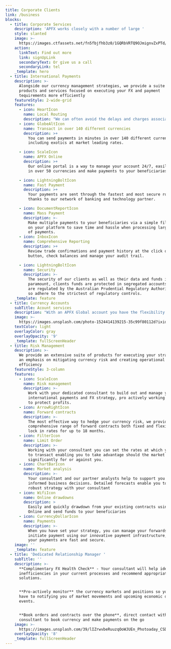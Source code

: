 ```yaml
---
title: Corporate Clients
link: /business
blocks:
  - title: Corporate Services
    description: 'APFX works closely with a number of large '
    style: slanted
    image: >-
      https://images.ctfassets.net/fn5fbjfhb3z0/1GQRbVRTQ9OJmignvZxPTd/43b7e889507f8801aa8268aef9d95083/opera-house-2.jpg?w=1600&h=1066&q=50
    action:
      linkText: Find out more
      link: signUpLink
      secondaryText: Or give us a call
      secondaryLink: tel
    _template: hero
  - title: International Payments
    description: >-
      Alongside our currency management strategies, we provide a suite of
      products and services focused on executing your FX and payment
      tequirements more efficiently
    featureStyle: 2-wide-grid
    features:
      - icon: HeartIcon
        name: Local Routing
        description: "We can often avoid the delays and charges associated with intermediary banks to provide lower cost and paster cross border payments\n\n\_"
      - icon: GlobeAltIcon
        name: Transact in over 140 different currencies
        description: >+
          You can send payments in minutes in over 140 different currencies
          including exotics at market leading rates.

      - icon: ScaleIcon
        name: APFX Online
        description: >+
          Our online portal is a way to manage your account 24/7, easily trade
          in over 50 currencies and make payments to your beneficiaries

      - icon: LightningBoltIcon
        name: Fast Payment
        description: >+
          Your payments are sent through the fastest and most secure routes,
          thanks to our network of banking and technology partner.

      - icon: DocumentReportIcon
        name: Mass Payment
        description: >-
          Make multiple payments to your beneficiaries via a simple file upload
          on your platform to save time and hassle when processing large volumes
          of payments.
      - icon: InboxIcon
        name: Comprehensive Reporting
        description: >+
          Review trade confirmations and payment history at the click of a
          button, check balances and manage your audit trail.

      - icon: LightningBoltIcon
        name: Security
        description: >-
          The security of our clients as well as their data and funds is
          paramount, clients funds are protected in segregated accounts and we
          are regulated by the Australian Prudential Regulatory Authority (APRA)
          so adhere to the strictest of regulatory controls.
    _template: feature
  - title: Currency Accounts
    subTitle: Acount services
    description: "With an APFX Global account you have the flexibility to allow your clients and suppliers to pay you in multiple currencies. \n\nHold currency in accounts without a local presence in your own name, with transfers always addressed to an account in your name avoiding any delays due to to any third party collection queries\n\nAccess your funds securely online at any time through APFX online\n\nSend and receive funds using local payment networks avoiding the delays and charges associated with intermediary institutions\n\nCentralise cash management – assign accounts to indivudals entities or even specific departments or subsidiaries. Create a virtual account structure that emulates operations and enables cash across the business to be viewed and managed centrally.\n\nSimplify account management – Quickly and easily open accounts and manage them via APFX online. Save time, money and hassle on this proicess\n\n\_"
    image: >-
      https://images.unsplash.com/photo-1524414139215-35c99f80112d?ixid=MnwxMjA3fDB8MHxwaG90by1wYWdlfHx8fGVufDB8fHx8&ixlib=rb-1.2.1&auto=format&fit=crop&w=2100&q=80
    textColor: light
    overlayColor: gray
    overlayOpacity: '9'
    _template: fullScreenHeader
  - title: Risk Management
    description: >-
      We provide an extensive suite of products for executing your strategy with
      an emphasis on mitigating currency risk and creating operational
      efficiency 
    featureStyle: 3-column
    features:
      - icon: ScaleIcon
        name: Risk management
        description: >-
          Work with your dedicated consultant to build out and manage your
          international payments and FX strategy, pro actively working together
          to protect profits.
      - icon: ArrowRightIcon
        name: Forward contracts
        description: >-
          The most effective way to hedge your currency risk, we provide a
          comprehensive range of forward contracts both fixed and flexible to
          lock in rates for up to 18 months.
      - icon: FilterIcon
        name: Limit Order
        description: >-
          Working with your consultant you can set the rates at which you wish
          to transact enabling you to take advantage should the market move
          significantly for or against you.
      - icon: ChartBarIcon
        name: Market analysis
        description: >-
          Your consultant and our partner analysts help to support you in making
          informed business decisions. Detailed forecasts enable you to build a
          robust strategy with your consultant
      - icon: WifiIcon
        name: Online drawdowns
        description: >
          Easily and quickly drawdown from your existing contracts using APFX
          Online and send funds to your beneficiaries
      - icon: CurrencyDollarIcon
        name: Payments
        description: >-
          When you have set your strategy, you can manage your forwards and
          initiate payment using our innovative payment infrastructure, ensuring
          your payments are fast and secure.
    image: ''
    _template: feature
  - title: 'Dedicated Relationship Manager '
    subTitle: ''
    description: >-
      **Complimentary FX Health Check** - Your consultant will help identify any
      inefficiencies in your current processes and recommend appropriate
      solutions.


      **Pro-actively monitor** the currency markets and positions so you don’t
      have to notifying you of market movements and upcoming economic data and
      events.


      **Book orders and contracts over the phone**, direct contact with your
      consultant to book currency and make payments on the go
    image: >-
      https://images.unsplash.com/39/lIZrwvbeRuuzqOoWJUEn_Photoaday_CSD%20(1%20of%201)-5.jpg?ixid=MnwxMjA3fDB8MHxwaG90by1wYWdlfHx8fGVufDB8fHx8&ixlib=rb-1.2.1&auto=format&fit=crop&w=2100&q=80
    overlayOpacity: '8'
    _template: fullScreenHeader
---
```


